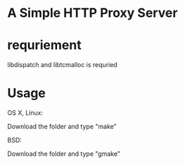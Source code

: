 
# A Simple HTTP Proxy Server


# requriement

libdispatch and libtcmalloc is requried

# Usage

OS X, Linux:

Download the folder and type "make"

BSD:

Download the folder and type "gmake"

